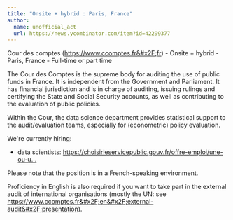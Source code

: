 ```yaml
---
title: "Onsite + hybrid : Paris, France"
author:
  name: unofficial_act
  url: https://news.ycombinator.com/item?id=42299377
---
```

Cour des comptes (<a href="https:&#x2F;&#x2F;www.ccomptes.fr&#x2F;fr" rel="nofollow">https:&#x2F;&#x2F;www.ccomptes.fr&#x2F;fr</a>) - Onsite + hybrid - Paris, France - Full-time or part time

The Cour des Comptes is the supreme body for auditing the use of public funds in France. It is independent from the Government and Parliament. It has financial jurisdiction and is in charge of auditing, issuing rulings and certifying the State and Social Security accounts, as well as contributing to the evaluation of public policies.

Within the Cour, the data science department provides statistical support to the audit&#x2F;evaluation teams, especially for (econometric) policy evaluation.

We&#x27;re currently hiring:

- data scientists: <a href="https:&#x2F;&#x2F;choisirleservicepublic.gouv.fr&#x2F;offre-emploi&#x2F;une-ou-un-data-scientist-reference-2024-1603046&#x2F;" rel="nofollow">https:&#x2F;&#x2F;choisirleservicepublic.gouv.fr&#x2F;offre-emploi&#x2F;une-ou-u...</a>

Please note that the position is in a French-speaking environment.

Proficiency in English is also required if you want to take part in the external audit of international organisations (mostly the UN: see <a href="https:&#x2F;&#x2F;www.ccomptes.fr&#x2F;en&#x2F;external-audit&#x2F;presentation" rel="nofollow">https:&#x2F;&#x2F;www.ccomptes.fr&#x2F;en&#x2F;external-audit&#x2F;presentation</a>).
<JobApplication />
